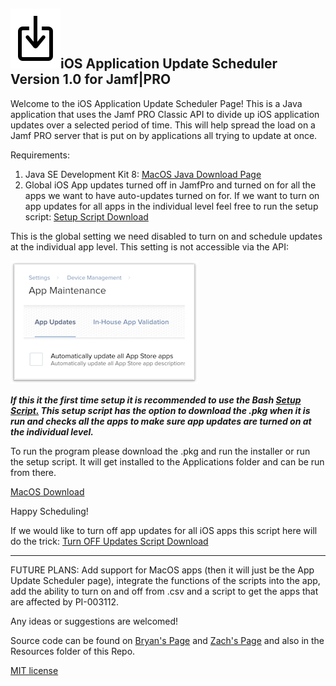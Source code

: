 ## ![logo](Resources/update.png)iOS Application Update Scheduler Version 1.0 for Jamf|PRO

Welcome to the iOS Application Update Scheduler Page! This is a Java application that uses the Jamf PRO Classic API to divide up iOS application updates over a selected period of time. This will help spread the load on a Jamf PRO server that is put on by applications all trying to update at once. 

Requirements:

 1. Java SE Development Kit 8: [MacOS Java Download Page](http://www.oracle.com/technetwork/java/javase/downloads/jdk8-downloads-2133151.html)
 2. Global iOS App updates turned off in JamfPro and turned on for all the apps we want to have auto-updates turned on for. If we want to turn on app updates for all apps in the individual level feel free to run the setup script: [Setup Script Download](Resources/AppUpdateSetup.sh)
 
 This is the global setting we need disabled to turn on and schedule updates at the individual app level. This setting is not accessible via the API:
 
 ![alt text](Resources/Yes.png)
 
***If this it the first time setup it is recommended to use the Bash [Setup Script.](Resources/AppUpdateSetup.sh) This setup script has the option to download the .pkg when it is run and checks all the apps to make sure app updates are turned on at the individual level.***
 
To run the program please download the .pkg and run the installer or run the setup script. It will get installed to the Applications folder and can be run from there.

[MacOS Download](App-Update-Scheduler.pkg)

Happy Scheduling! 

If we would like to turn off app updates for all iOS apps this script here will do the trick: [Turn OFF Updates Script Download](Resources/AppUpdateOff.sh)

_______________________________________________________________________________________________________________________

FUTURE PLANS: Add support for MacOS apps (then it will just be the App Update Scheduler page), integrate the functions of the scripts into the app, add the ability to turn on and off from .csv and a script to get the apps that are affected by PI-003112.

Any ideas or suggestions are welcomed! 

Source code can be found on [Bryan's Page](https://github.com/blarson007/app-update-scheduler) and [Zach's Page](https://github.com/zdorow/app-update-scheduler) and also in the Resources folder of this Repo.

[MIT license](https://github.com/zdorow/iOS-App-Update-Scheduler/blob/master/Resources/LICENSE)
